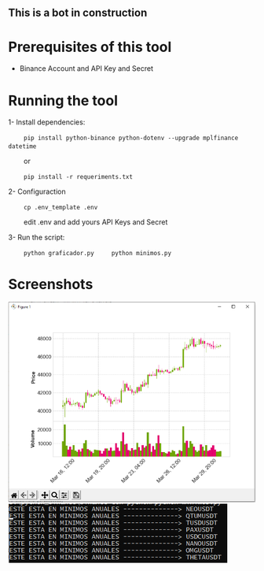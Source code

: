 ## This is a bot in construction

# Prerequisites of this tool
- Binance Account and API Key and Secret

# Running the tool

1- Install dependencies:

        `pip install python-binance python-dotenv --upgrade mplfinance datetime`

        or

        `pip install -r requeriments.txt`

2- Configuraction

        `cp .env_template .env`

        edit .env and add yours API Keys and Secret

3- Run the script:

        `python graficador.py`
        `python minimos.py`


# Screenshots

<img src="./screenshots/graphy.png">
<img src="./screenshots/mini.png">